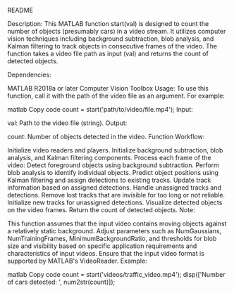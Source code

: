 README

Description:
This MATLAB function start(val) is designed to count the number of objects (presumably cars) in a video stream. It utilizes computer vision techniques including background subtraction, blob analysis, and Kalman filtering to track objects in consecutive frames of the video. The function takes a video file path as input (val) and returns the count of detected objects.

Dependencies:

MATLAB R2018a or later
Computer Vision Toolbox
Usage:
To use this function, call it with the path of the video file as an argument. For example:

matlab
Copy code
count = start('path/to/video/file.mp4');
Input:

val: Path to the video file (string).
Output:

count: Number of objects detected in the video.
Function Workflow:

Initialize video readers and players.
Initialize background subtraction, blob analysis, and Kalman filtering components.
Process each frame of the video:
Detect foreground objects using background subtraction.
Perform blob analysis to identify individual objects.
Predict object positions using Kalman filtering and assign detections to existing tracks.
Update track information based on assigned detections.
Handle unassigned tracks and detections.
Remove lost tracks that are invisible for too long or not reliable.
Initialize new tracks for unassigned detections.
Visualize detected objects on the video frames.
Return the count of detected objects.
Note:

This function assumes that the input video contains moving objects against a relatively static background.
Adjust parameters such as NumGaussians, NumTrainingFrames, MinimumBackgroundRatio, and thresholds for blob size and visibility based on specific application requirements and characteristics of input videos.
Ensure that the input video format is supported by MATLAB's VideoReader.
Example:

matlab
Copy code
count = start('videos/traffic_video.mp4');
disp(['Number of cars detected: ', num2str(count)]);

